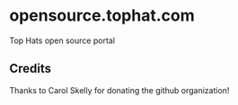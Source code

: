 # opensource.tophat.com
Top Hats open source portal

## Credits
Thanks to Carol Skelly for donating the github organization!
